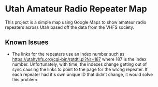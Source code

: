 # Utah Amateur Radio Repeater Map
This project is a simple map using Google Maps to show amateur radio repeaters across Utah based off the data from the VHFS society. 

## Known Issues
- The links for the repeaters use an index number such as https://utahvhfs.org/cgi-bin/rptdtl.pl?Nr=187 where 187 is the index number. Unfortunately, with time, the indexes change getting out of sync causing the links to point to the page for the wrong repeater. If each repeater had it's own unique ID that didn't change, it would solve this problem.  

